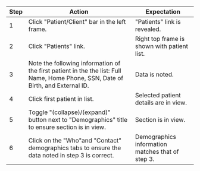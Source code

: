 <table>
  <thead>
    <tr>
      <th align="center">Step</th>
      <th align="center">Action</th>
      <th align="center">Expectation</th>
    </tr>
  </thead>
  <tbody>
    <tr>
      <td>1</td>
      <td>Click &quot;Patient/Client&quot; bar in the left frame.</td>
      <td>&quot;Patients&quot; link is revealed.</td>
    </tr>
    <tr>
      <td>2</td>
      <td>Click &quot;Patients&quot; link.</td>
      <td>Right top frame is shown with patient list.</td>
    </tr>
    <tr>
      <td>3</td>
      <td>Note the following information of the first patient in the the list: Full Name, Home Phone, SSN, Date of Birth, and External ID.</td>
      <td>Data is noted.</td>
    </tr>
    <tr>
      <td>4</td>
      <td>Click first patient in list.</td>
      <td>Selected patient details are in view.</td>
    </tr>
    <tr>
      <td>5</td>
      <td>Toggle &quot;(collapse)/(expand)&quot; button next to &quot;Demographics&quot; title to ensure section is in view.</td>
      <td>Section is in view.</td>
    </tr>
    <tr>
      <td>6</td>
      <td>Click on the &quot;Who&quot;and &quot;Contact&quot; demographics tabs to ensure the data noted in step 3 is correct.</td>
      <td>Demographics information matches that of step 3.</td>
    </tr>
  </tbody>
</table>
